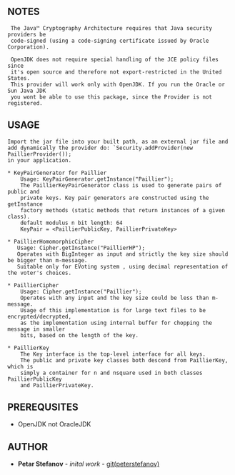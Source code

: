 ## NOTES 
    
     The Java™ Cryptography Architecture requires that Java security providers be 
     code-signed (using a code-signing certificate issued by Oracle Corporation).
     
     OpenJDK does not require special handling of the JCE policy files since 
     it's open source and therefore not export-restricted in the United States. 
     This provider will work only with OpenJDK. If you run the Oracle or Sun Java JDK
     you wont be able to use this package, since the Provider is not registered.
  
      
## USAGE
    Import the jar file into your built path, as an external jar file and  
    add dynamically the provider do: `Security.addProvider(new PaillierProvider());
    in your application.
    
    * KeyPairGenerator for Paillier
        Usage: KeyPairGenerator.getInstance("Paillier");
        The PaillierKeyPairGenerator class is used to generate pairs of public and
        private keys. Key pair generators are constructed using the getInstance
        factory methods (static methods that return instances of a given class).
        default modulus n bit length: 64
        KeyPair = <PaillierPublicKey, PaillierPrivateKey>
   
    * PaillierHomomorphicCipher 
       Usage: Cipher.getInstance("PaillierHP");
       Operates with BigInteger as input and strictly the key size should be bigger than m-message.
       Suitable only for EVoting system , using decimal representation of the voter's choices.
    
    * PaillierCipher
        Usage: Cipher.getInstance("Paillier");
        Operates with any input and the key size could be less than m-message.       
        Usage of this implementation is for large text files to be encrypted/decrypted,
        as the implementation using internal buffer for chopping the message in smaller
        bits, based on the length of the key.   
    
    * PaillierKey
        The Key interface is the top-level interface for all keys.
        The public and private key classes both descend from PaillierKey, which is
        simply a container for n and nsquare used in both classes PaillierPublicKey
        and PaillierPrivateKey.   
     
 ## PREREQUSITES 
 * OpenJDK not OracleJDK
 
 ## AUTHOR
 * **Petar Stefanov** - *inital work* - [git(peterstefanov)](https://github.com/peterstefanov/paillier)
